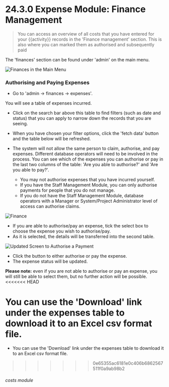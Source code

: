 # 24.3.0 Expense Module: Finance Management

> You can access an overview of all costs that you have entered for your {{activity}} records in the 'Finance management' section. This is also where you can marked them as authorised and subsequently paid



The 'finances' section can be found under 'admin' on the main menu. 

![Finances in the Main Menu](24.3.0a.png)

### Authorising and Paying Expenses

- Go to 'admin -> finances -> expenses'.

You will see a table of expenses incurred. 

   - Click on the search bar above this table to find filters (such as date and status) that you can apply to narrow down the records that you are seeing. 
   - When you have chosen your filter options, click the 'fetch data' button and the table below will be refreshed.
- The system will not allow the same person to claim, authorise, and pay expenses. Different database operators will need to be involved in the process.  You can see which of the expenses you can authorise or pay in the last two columns of the table: 'Are you able to authorise?' and 'Are you able to pay?'.   
   
   - You may not authorise expenses that you have incurred yourself.
   - If you have the Staff Management Module, you can only authorise payments for people that you do not manage. 
   - If you do not have the Staff Management Module, database operators with a Manager or System/Project Administrator level of access can authorise claims.

![Finance](203a.jpg)

- If you are able to authorise/pay an expense, tick the select box to choose the expense you wish to authorise/pay. 
- As it is selected, the details will be transferred into the second table. 

![Updated Screen to Authorise a Payment](24.3.0b.png)

- Click the button to either authorise or pay the expense. 
- The expense status will be updated.

**Please note:** even if you are not able to authorise or pay an expense, you will still be able to select them, but no further action will be possible.
<<<<<<< HEAD

You can use the 'Download' link under the expenses table to download it to an Excel csv format file.
=======
- You can use the 'Download' link under the expenses table to download it to an Excel csv format file.
>>>>>>> 0e65355ac6181e0c406b6862567511f0a9ab98b2


###### costs module
